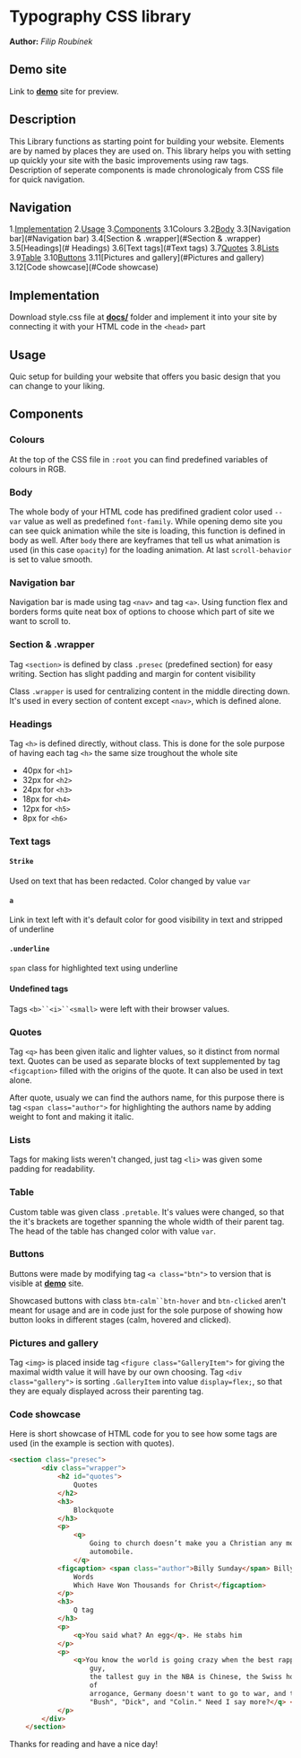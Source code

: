 # Typography CSS library
**Author:** *Filip Roubínek*

## Demo site
Link to **[demo](https://pslib-cz.github.io/2022l4web-css-typographic-library-FilipRoubinek/)** site for preview.

## Description
This Library functions as starting point for building your website. Elements are by named by places they are used on. This library helps you with setting up quickly your site with the basic improvements using raw tags. Description of seperate components is made chronologicaly from CSS file for quick navigation.
## Navigation
1.[Implementation](#Implementation)
2.[Usage](#Usage)
3.[Components](#Components)
  3.1Colours[](#Colours)
  3.2[Body](#Body)
  3.3[Navigation bar](#Navigation bar)
  3.4[Section & .wrapper](#Section & .wrapper)
  3.5[Headings](# Headings)
  3.6[Text tags](#Text tags)
  3.7[Quotes](#Quotes)
  3.8[Lists](#Lists)
  3.9[Table](#Table)
  3.10[Buttons](#Buttons)
  3.11[Pictures and gallery](#Pictures and gallery)
  3.12[Code showcase](#Code showcase)
  
## Implementation
Download style.css file at **[docs/](https://github.com/pslib-cz/2022l4web-css-typographic-library-FilipRoubinek)** folder and implement it into your site by connecting it with your HTML code in the `<head>` part

## Usage
Quic setup for building your website that offers you basic design that you can change to your liking.

## Components

### Colours
At the top of the CSS file in `:root` you can find predefined variables of colours in RGB.

### Body
The whole body of your HTML code has predifined gradient color used `--var` value as well as predefined `font-family`. While opening demo site you can see quick animation while the site is loading, this function is defined in body as well. After `body` there are keyframes that tell us what animation is used (in this case `opacity`) for the loading animation. At last `scroll-behavior` is set to value smooth.

### Navigation bar
Navigation bar is made using tag `<nav>` and tag `<a>`. Using function flex and borders forms quite neat box of options to choose which part of site we want to scroll to.

### Section & .wrapper
Tag `<section>` is defined by class `.presec` (predefined section) for easy writing. Section has slight padding and margin for content visibility

Class `.wrapper` is used for centralizing content in the middle directing down. It's used in every section of content except `<nav>`, which is defined alone.

### Headings
Tag `<h>` is defined directly, without class. This is done for the sole purpose of having each tag `<h>` the same size troughout the whole site

* 40px for `<h1>`
* 32px for `<h2>`
* 24px for `<h3>`
* 18px for `<h4>`
* 12px for `<h5>`
* 8px for `<h6>`

### Text tags
#### `Strike`
Used on text that has been redacted. Color changed by value `var`
#### `a`
Link in text left with it's default color for good visibility in text and stripped of underline
#### `.underline`
`span` class for highlighted text using underline
#### Undefined tags
Tags `<b>``<i>``<small>` were left with their browser values.

### Quotes
Tag `<q>` has been given italic and lighter values, so it distinct from normal text. Quotes can be used as separate blocks of text supplemented by tag `<figcaption>` filled with the origins of the quote. It can also be used in text alone.

After quote, usualy we can find the authors name, for this purpose there is tag `<span class="author">` for highlighting the authors name by adding weight to font and making it italic.

### Lists
Tags for making lists weren't changed, just tag `<li>` was given some padding for readability.

### Table
Custom table was given class `.pretable`. It's values were changed, so that the it's brackets are together spanning the whole width of their parent tag. The head of the table has changed color with value `var`.

### Buttons
Buttons were made by modifying tag `<a class="btn">` to version that is visible at **[demo](https://pslib-cz.github.io/2022l4web-css-typographic-library-FilipRoubinek/)** site.

Showcased buttons with class `btm-calm``btn-hover` and `btn-clicked` aren't meant for usage and are in code just for the sole purpose of showing how button looks in different stages (calm, hovered and clicked).

### Pictures and gallery
Tag `<img>` is placed inside tag `<figure class="GalleryItem">` for giving the maximal width value it will have by our own choosing. Tag `<div class="gallery">` is sorting `.GalleryItem` into value `display=flex;`, so that they are equaly displayed across their parenting tag.

### Code showcase
Here is short showcase of HTML code for you to see how some tags are used (in the example is section with quotes).
```html
<section class="presec">
        <div class="wrapper">
            <h2 id="quotes">
                Quotes
            </h2>
            <h3>
                Blockquote
            </h3>
            <p>
                <q>
                    Going to church doesn’t make you a Christian any more than going to a garage makes you an
                    automobile.
                </q>
            <figcaption> <span class="author">Billy Sunday</span> Billy Sunday, the Man and His Message: With His Own
                Words
                Which Have Won Thousands for Christ</figcaption>
            </p>
            <h3>
                Q tag
            </h3>
            <p>
                <q>You said what? An egg</q>. He stabs him
            </p>
            <p>
                <q>You know the world is going crazy when the best rapper is a white guy, the best golfer is a black
                    guy,
                    the tallest guy in the NBA is Chinese, the Swiss hold the America's Cup, France is accusing the U.S.
                    of
                    arrogance, Germany doesn't want to go to war, and the three most powerful men in America are named
                    "Bush", "Dick", and "Colin." Need I say more?</q> <span class="author">Chris Rock</span>
            </p>
        </div>
    </section>
```
Thanks for reading and have a nice day!

